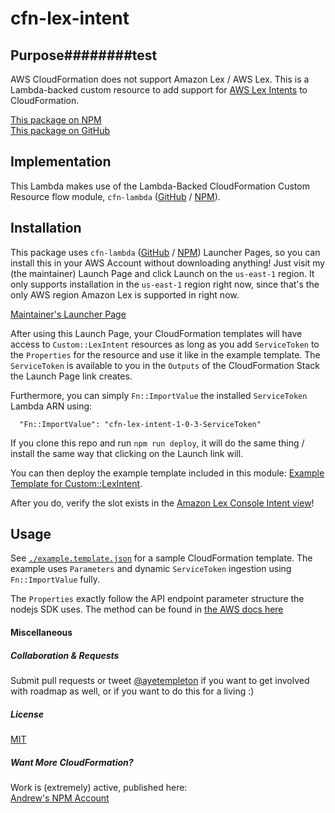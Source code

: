 
# cfn-lex-intent



## Purpose########test

AWS CloudFormation does not support Amazon Lex / AWS Lex. This is a Lambda-backed custom resource to add support for [AWS Lex Intents](http://docs.aws.amazon.com/lex/latest/dg/API_Intent.html) to CloudFormation.

[This package on NPM](https://www.npmjs.com/package/cfn-lex-intent)  
[This package on GitHub](https://www.github.com/andrew-templeton/cfn-lex-intent)


## Implementation

This Lambda makes use of the Lambda-Backed CloudFormation Custom Resource flow module, `cfn-lambda` ([GitHub](https://github.com/andrew-templeton/cfn-lambda) / [NPM](https://www.npmjs.com/package/cfn-lambda)).


## Installation

This package uses `cfn-lambda` ([GitHub](https://github.com/andrew-templeton/cfn-lambda) / [NPM](https://www.npmjs.com/package/cfn-lambda)) Launcher Pages, so you can install this in your AWS Account without downloading anything! Just visit my (the maintainer) Launch Page and click Launch on the `us-east-1` region. It only supports installation in the `us-east-1` region right now, since that's the only AWS region Amazon Lex is supported in right now.

[Maintainer's Launcher Page](https://s3.amazonaws.com/cfn-lex-intent-006297545748-us-east-1/1-0-3.html)

After using this Launch Page, your CloudFormation templates will have access to `Custom::LexIntent` resources as long as you add `ServiceToken` to the `Properties` for the resource and use it like in the example template. The `ServiceToken` is available to you in the `Outputs` of the CloudFormation Stack the Launch Page link creates.

Furthermore, you can simply `Fn::ImportValue` the installed `ServiceToken` Lambda ARN using:

      "Fn::ImportValue": "cfn-lex-intent-1-0-3-ServiceToken"


If you clone this repo and run `npm run deploy`, it will do the same thing / install the same way that clicking on the Launch link will.

You can then deploy the example template included in this module: [Example Template for Custom::LexIntent](https://github.com/andrew-templeton/example.template.json).

After you do, verify the slot exists in the [Amazon Lex Console Intent view](https://console.aws.amazon.com/lex/home?region=us-east-1#intents:)!


## Usage

  See [`./example.template.json`](./example.template.json) for a sample CloudFormation template. The example uses `Parameters` and dynamic `ServiceToken` ingestion using `Fn::ImportValue` fully.

  The `Properties` exactly follow the API endpoint parameter structure the nodejs SDK uses. The method can be found in [the AWS docs here](http://docs.aws.amazon.com/AWSJavaScriptSDK/latest/AWS/LexModelBuildingService.html#putIntent-property)


#### Miscellaneous

##### Collaboration & Requests

Submit pull requests or tweet [@ayetempleton](https://twitter.com/ayetempleton) if you want to get involved with roadmap as well, or if you want to do this for a living :)


##### License

[MIT](./License)


##### Want More CloudFormation?

Work is (extremely) active, published here:  
[Andrew's NPM Account](https://www.npmjs.com/~andrew-templeton)

